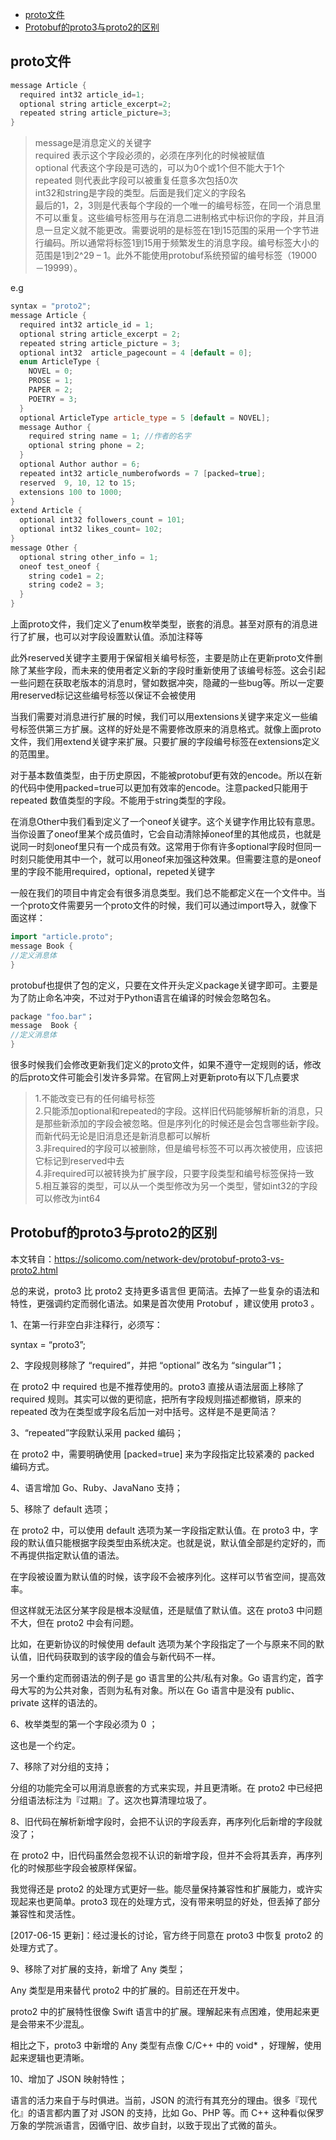 
* [proto文件](proto文件)
* [Protobuf的proto3与proto2的区别](Protobuf的proto3与proto2的区别)

## proto文件

```c++
message Article {
  required int32 article_id=1;
  optional string article_excerpt=2;
  repeated string article_picture=3;
}
```
>message是消息定义的关键字  
required 表示这个字段必须的，必须在序列化的时候被赋值  
optional 代表这个字段是可选的，可以为0个或1个但不能大于1个  
repeated 则代表此字段可以被重复任意多次包括0次  
int32和string是字段的类型。后面是我们定义的字段名  
最后的1，2，3则是代表每个字段的一个唯一的编号标签，在同一个消息里不可以重复。这些编号标签用与在消息二进制格式中标识你的字段，并且消息一旦定义就不能更改。需要说明的是标签在1到15范围的采用一个字节进行编码。所以通常将标签1到15用于频繁发生的消息字段。编号标签大小的范围是1到2^29 – 1。此外不能使用protobuf系统预留的编号标签（19000 －19999）。

e.g
``` c++
syntax = "proto2";
message Article {
  required int32 article_id = 1;
  optional string article_excerpt = 2;
  repeated string article_picture = 3;
  optional int32  article_pagecount = 4 [default = 0];
  enum ArticleType {
    NOVEL = 0;
    PROSE = 1;
    PAPER = 2;
    POETRY = 3;
  }
  optional ArticleType article_type = 5 [default = NOVEL];
  message Author {
    required string name = 1; //作者的名字
    optional string phone = 2;
  }
  optional Author author = 6;
  repeated int32 article_numberofwords = 7 [packed=true];
  reserved  9, 10, 12 to 15;
  extensions 100 to 1000;
}
extend Article {
  optional int32 followers_count = 101;
  optional int32 likes_count= 102;
}
message Other {
  optional string other_info = 1;
  oneof test_oneof {
    string code1 = 2;
    string code2 = 3;
  }
}
```
上面proto文件，我们定义了enum枚举类型，嵌套的消息。甚至对原有的消息进行了扩展，也可以对字段设置默认值。添加注释等

此外reserved关键字主要用于保留相关编号标签，主要是防止在更新proto文件删除了某些字段，而未来的使用者定义新的字段时重新使用了该编号标签。这会引起一些问题在获取老版本的消息时，譬如数据冲突，隐藏的一些bug等。所以一定要用reserved标记这些编号标签以保证不会被使用

当我们需要对消息进行扩展的时候，我们可以用extensions关键字来定义一些编号标签供第三方扩展。这样的好处是不需要修改原来的消息格式。就像上面proto文件，我们用extend关键字来扩展。只要扩展的字段编号标签在extensions定义的范围里。

对于基本数值类型，由于历史原因，不能被protobuf更有效的encode。所以在新的代码中使用packed=true可以更加有效率的encode。注意packed只能用于repeated 数值类型的字段。不能用于string类型的字段。

在消息Other中我们看到定义了一个oneof关键字。这个关键字作用比较有意思。当你设置了oneof里某个成员值时，它会自动清除掉oneof里的其他成员，也就是说同一时刻oneof里只有一个成员有效。这常用于你有许多optional字段时但同一时刻只能使用其中一个，就可以用oneof来加强这种效果。但需要注意的是oneof里的字段不能用required，optional，repeted关键字

一般在我们的项目中肯定会有很多消息类型。我们总不能都定义在一个文件中。当一个proto文件需要另一个proto文件的时候，我们可以通过import导入，就像下面这样：
```c++
import "article.proto";
message Book {
//定义消息体
}
```
protobuf也提供了包的定义，只要在文件开头定义package关键字即可。主要是为了防止命名冲突，不过对于Python语言在编译的时候会忽略包名。
```c++
package "foo.bar"；
message  Book {
//定义消息体
}
```

很多时候我们会修改更新我们定义的proto文件，如果不遵守一定规则的话，修改的后proto文件可能会引发许多异常。在官网上对更新proto有以下几点要求
>1.不能改变已有的任何编号标签  
2.只能添加optional和repeated的字段。这样旧代码能够解析新的消息，只是那些新添加的字段会被忽略。但是序列化的时候还是会包含哪些新字段。而新代码无论是旧消息还是新消息都可以解析  
3.非required的字段可以被删除，但是编号标签不可以再次被使用，应该把它标记到reserved中去  
4.非required可以被转换为扩展字段，只要字段类型和编号标签保持一致  
5.相互兼容的类型，可以从一个类型修改为另一个类型，譬如int32的字段可以修改为int64

## Protobuf的proto3与proto2的区别
本文转自：https://solicomo.com/network-dev/protobuf-proto3-vs-proto2.html

总的来说，proto3 比 proto2 支持更多语言但 更简洁。去掉了一些复杂的语法和特性，更强调约定而弱化语法。如果是首次使用 Protobuf ，建议使用 proto3 。

1、在第一行非空白非注释行，必须写：

syntax = “proto3”;

2、字段规则移除了 “required”，并把 “optional” 改名为 “singular”1；

在 proto2 中 required 也是不推荐使用的。proto3 直接从语法层面上移除了 required 规则。其实可以做的更彻底，把所有字段规则描述都撤销，原来的 repeated 改为在类型或字段名后加一对中括号。这样是不是更简洁？

3、“repeated”字段默认采用 packed 编码；

在 proto2 中，需要明确使用 [packed=true] 来为字段指定比较紧凑的 packed 编码方式。

4、语言增加 Go、Ruby、JavaNano 支持；

5、移除了 default 选项；

在 proto2 中，可以使用 default 选项为某一字段指定默认值。在 proto3 中，字段的默认值只能根据字段类型由系统决定。也就是说，默认值全部是约定好的，而不再提供指定默认值的语法。

在字段被设置为默认值的时候，该字段不会被序列化。这样可以节省空间，提高效率。

但这样就无法区分某字段是根本没赋值，还是赋值了默认值。这在 proto3 中问题不大，但在 proto2 中会有问题。

比如，在更新协议的时候使用 default 选项为某个字段指定了一个与原来不同的默认值，旧代码获取到的该字段的值会与新代码不一样。

另一个重约定而弱语法的例子是 go 语言里的公共/私有对象。Go 语言约定，首字母大写的为公共对象，否则为私有对象。所以在 Go 语言中是没有 public、private 这样的语法的。

6、枚举类型的第一个字段必须为 0 ；

这也是一个约定。

7、移除了对分组的支持；

分组的功能完全可以用消息嵌套的方式来实现，并且更清晰。在 proto2 中已经把分组语法标注为『过期』了。这次也算清理垃圾了。

8、旧代码在解析新增字段时，会把不认识的字段丢弃，再序列化后新增的字段就没了；

在 proto2 中，旧代码虽然会忽视不认识的新增字段，但并不会将其丢弃，再序列化的时候那些字段会被原样保留。

我觉得还是 proto2 的处理方式更好一些。能尽量保持兼容性和扩展能力，或许实现起来也更简单。proto3 现在的处理方式，没有带来明显的好处，但丢掉了部分兼容性和灵活性。

[2017-06-15 更新]：经过漫长的讨论，官方终于同意在 proto3 中恢复 proto2 的处理方式了。

9、移除了对扩展的支持，新增了 Any 类型；

Any 类型是用来替代 proto2 中的扩展的。目前还在开发中。

proto2 中的扩展特性很像 Swift 语言中的扩展。理解起来有点困难，使用起来更是会带来不少混乱。

相比之下，proto3 中新增的 Any 类型有点像 C/C++ 中的 void* ，好理解，使用起来逻辑也更清晰。

10、增加了 JSON 映射特性；

语言的活力来自于与时俱进。当前，JSON 的流行有其充分的理由。很多『现代化』的语言都内置了对 JSON 的支持，比如 Go、PHP 等。而 C++ 这种看似保罗万象的学院派语言，因循守旧、故步自封，以致于现出了式微的苗头。
